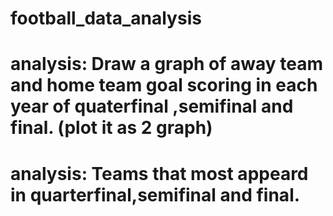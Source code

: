 # football_data_analysis
# analysis: Draw a graph of away team and home team goal scoring in each year of quaterfinal ,semifinal and final. (plot it as 2 graph)
# analysis: Teams that most appeard in quarterfinal,semifinal and final.

